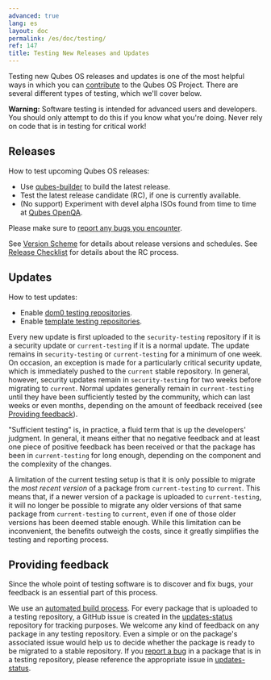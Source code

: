 ```yaml
---
advanced: true
lang: es
layout: doc
permalink: /es/doc/testing/
ref: 147
title: Testing New Releases and Updates
---
```


Testing new Qubes OS releases and updates is one of the most helpful ways in
which you can [contribute](/es/doc/contributing/) to the Qubes OS Project. There
are several different types of testing, which we'll cover below.

**Warning:** Software testing is intended for advanced users and developers.
You should only attempt to do this if you know what you're doing. Never rely on
code that is in testing for critical work!

## Releases
<a id="releases"></a>

How to test upcoming Qubes OS releases:

* Use [qubes-builder](/es/doc/qubes-builder/) to build the latest release.
* Test the latest release candidate (RC), if one is currently available.
* (No support) Experiment with devel alpha ISOs found from time to time at
  [Qubes OpenQA](https://openqa.qubes-os.org/).

Please make sure to [report any bugs you encounter](/es/doc/issue-tracking/).

See [Version Scheme](/es/doc/version-scheme/) for details about release versions
and schedules. See [Release Checklist](/es/doc/releases/todo/) for details about
the RC process.

## Updates
<a id="updates"></a>

How to test updates:

* Enable [dom0 testing
  repositories](/es/doc/how-to-install-software-in-dom0/#testing-repositories).
* Enable [template testing
  repositories](/es/doc/how-to-install-software/#testing-repositories).

Every new update is first uploaded to the `security-testing` repository if it
is a security update or `current-testing` if it is a normal update. The update
remains in `security-testing` or `current-testing` for a minimum of one week.
On occasion, an exception is made for a particularly critical security update,
which is immediately pushed to the `current` stable repository. In general,
however, security updates remain in `security-testing` for two weeks before
migrating to `current`. Normal updates generally remain in `current-testing`
until they have been sufficiently tested by the community, which can last weeks
or even months, depending on the amount of feedback received (see [Providing
feedback](#providing-feedback)).

"Sufficient testing" is, in practice, a fluid term that is up the developers'
judgment. In general, it means either that no negative feedback and at least
one piece of positive feedback has been received or that the package has been
in `current-testing` for long enough, depending on the component and the
complexity of the changes.

A limitation of the current testing setup is that it is only possible to
migrate the *most recent version* of a package from `current-testing` to
`current`. This means that, if a newer version of a package is uploaded to
`current-testing`, it will no longer be possible to migrate any older versions
of that same package from `current-testing` to `current`, even if one of those
older versions has been deemed stable enough. While this limitation can be
inconvenient, the benefits outweigh the costs, since it greatly simplifies the
testing and reporting process.

## Providing feedback
<a id="providing-feedback"></a>

Since the whole point of testing software is to discover and fix bugs, your
feedback is an essential part of this process.

We use an [automated build
process](https://github.com/QubesOS/qubes-infrastructure/blob/master/README.md).
For every package that is uploaded to a testing repository, a GitHub issue is
created in the
[updates-status](https://github.com/QubesOS/updates-status/issues) repository
for tracking purposes. We welcome any kind of feedback on any package in any
testing repository. Even a simple <span class="fa fa-thumbs-up" title="Thumbs
Up"></span> or <span class="fa fa-thumbs-down" title="Thumbs Down"></span> on
the package's associated issue would help us to decide whether the package is
ready to be migrated to a stable repository. If you [report a
bug](/es/doc/issue-tracking/) in a package that is in a testing repository, please
reference the appropriate issue in
[updates-status](https://github.com/QubesOS/updates-status/issues).